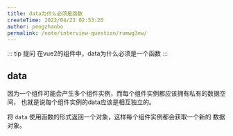 ```yaml
---
title: data为什么必须是函数
createTime: 2022/04/23 02:53:20
author: pengzhanbo
permalink: /note/interview-question/rumwg3ew/
---
```


::: tip 提问
在vue2的组件中，data为什么必须是一个函数
:::

## data

因为一个组件可能会产生多个组件实例，而每个组件实例都应该拥有私有的数据空间，
也就是说每个组件实例的data应该是相互独立的。

将 `data` 使用函数的形式返回一个对象，这样每个组件实例都会获取一个新的 数据对象。


